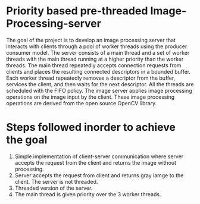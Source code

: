 # Priority based pre-threaded Image-Processing-server
The goal of the project is to develop an image processing server that interacts with clients through a pool of worker threads using the producer consumer model.
The server consists of a main thread and a set of worker threads with the main thread running at a higher priority than the worker threads. The main thread repeatedly accepts connection requests from clients and places the resulting connected descriptors in a bounded buffer. Each worker thread repeatedly removes a descriptor from the buffer, services the client, and then waits for the next descriptor. All the threads are scheduled with the FIFO policy. The image server applies image processing operations on the image input by the client. 
These image processing operations are derived from the open source OpenCV library.
# Steps followed inorder to achieve the goal
1) Simple implementation of client-server communication where server accepts the request from the client and returns the image without processing.
2) Server accepts the request from client and returns gray iamge to the client. The server is not threaded.
3) Threaded version of the server.
4) The main thread is given priority over the 3 worker threads. 
